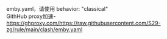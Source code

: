 emby.yaml，请使用 behavior: "classical"  
GithHub proxy加速-https://ghproxy.com/https://raw.githubusercontent.com/S29-zg/rule/main/clash/emby.yaml
